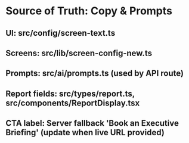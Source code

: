 # Source of Truth: Copy & Prompts
## UI: src/config/screen-text.ts
## Screens: src/lib/screen-config-new.ts
## Prompts: src/ai/prompts.ts (used by API route)
## Report fields: src/types/report.ts, src/components/ReportDisplay.tsx
## CTA label: Server fallback 'Book an Executive Briefing' (update when live URL provided)
